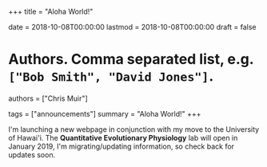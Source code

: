 +++
title = "Aloha World!"

date = 2018-10-08T00:00:00
lastmod = 2018-10-08T00:00:00
draft = false

# Authors. Comma separated list, e.g. `["Bob Smith", "David Jones"]`.
authors = ["Chris Muir"]

tags = ["announcements"]
summary = "Aloha World!"
+++

I'm launching a new webpage in conjunction with my move to the University of Hawai'i. The **Quantitative Evolutionary Physiology** lab will open in January 2019, I'm migrating/updating information, so check back for updates soon.